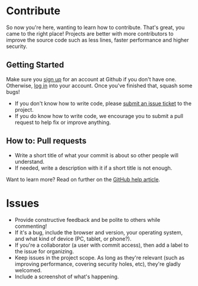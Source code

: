 # Contribute
So now you're here, wanting to learn how to contribute. That's great, you came to the right place! Projects are better with
more contributors to improve the source code such as less lines, faster performance and higher security.

## Getting Started
Make sure you [sign up](https://github.com/join) for an account at Github if you don't have one. 
Otherwise, [log in](https://github.com/login) into your account. Once you've finished that, squash some bugs! 
- If you don't know how to write code, please [submit an issue ticket](https://github.com/codynguyen1116/brickimedia-design-guide/issues) to the project.
- If you do know how to write code, we encourage you to submit a pull request to help fix or improve anything.

## How to: Pull requests
- Write a short title of what your commit is about so other people will understand.
- If needed, write a description with it if a short title is not enough.

Want to learn more? Read on further on the [GitHub help article](https://help.github.com/articles/using-pull-requests/).

# Issues
- Provide constructive feedback and be polite to others while commenting! 
- If it's a bug, include the browser and version, your operating system, and what kind of device (PC, tablet, or phone?).
- If you're a collaborator (a user with commit access), then add a label to the issue for organizing.
- Keep issues in the project scope. As long as they're relevant (such as improving performance, covering security holes, etc), they're gladly welcomed.
- Include a screenshot of what's happening.


